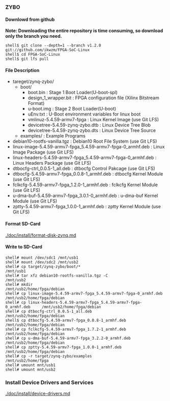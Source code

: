 ### ZYBO

#### Downlowd from github

**Note: Downloading the entire repository is time consuming, so download only the branch you need.**

```console
shell$ git clone --depth=1 --branch v1.2.0 git://github.com/ikwzm/FPGA-SoC-Linux
shell$ cd FPGA-SoC-Linux
shell$ git lfs pull
```

#### File Description

 * tareget/zynq-zybo/
   + boot/
     - boot.bin                                                      : Stage 1 Boot Loader(U-boot-spl)
     - design_1_wrapper.bit                                          : FPGA configuration file (Xilinx Bitstream Format)
     - u-boot.img                                                    : Stage 2 Boot Loader(U-boot)
     - uEnv.txt                                                      : U-Boot environment variables for linux boot
     - vmlinuz-5.4.59-armv7-fpga                                     : Linux Kernel Image       (use Git LFS)
     - devicetree-5.4.59-zynq-zybo.dtb                               : Linux Device Tree Blob   
     - devicetree-5.4.59-zynq-zybo.dts                               : Linux Device Tree Source
   + examples/                                                       : Example Programs
 * debian10-rootfs-vanilla.tgz                                       : Debian10 Root File System (use Git LFS)
 * linux-image-5.4.59-armv7-fpga_5.4.59-armv7-fpga-0_armhf.deb       : Linux Image Package      (use Git LFS)
 * linux-headers-5.4.59-armv7-fpga_5.4.59-armv7-fpga-0_armhf.deb     : Linux Headers Package    (use Git LFS)
 * dtbocfg-ctrl_0.0.5-1_all.deb                                      : dtbocfg Control Pakcage  (use Git LFS)
 * dtbocfg-5.4.59-armv7-fpga_0.0.8-1_armhf.deb                       : dtbocfg Kernel Module    (use Git LFS)
 * fclkcfg-5.4.59-armv7-fpga_1.2.0-1_armhf.deb                       : fclkcfg Kernel Module    (use Git LFS)
 * u-dma-buf-5.4.59-armv7-fpga_3.0.1-0_armhf.deb                     : u-dma-buf Kernel Module  (use Git LFS)
 * zptty-5.4.59-armv7-fpga_1.0.0-1_armhf.deb                         : zptty   Kernel Module    (use Git LFS)

#### Format SD-Card

[./doc/install/format-disk-zynq.md](format-disk-zynq.md)

#### Write to SD-Card

````console
shell# mount /dev/sdc1 /mnt/usb1
shell# mount /dev/sdc2 /mnt/usb2
shell# cp target/zynq-zybo/boot/*                                           /mnt/usb1
shell# tar xfz debian10-rootfs-vanilla.tgz -C                               /mnt/usb2
shell# mkdir                                                                /mnt/usb2/home/fpga/debian
shell# cp linux-image-5.4.59-armv7-fpga_5.4.59-armv7-fpga-0_armhf.deb       /mnt/usb2/home/fpga/debian
shell# cp linux-headers-5.4.59-armv7-fpga_5.4.59-armv7-fpga-0_armhf.deb     /mnt/usb2/home/fpga/debian
shell# cp dtbocfg-ctrl_0.0.5-1_all.deb                                      /mnt/usb2/home/fpga/debian
shell$ cp dtbocfg-5.4.59-armv7-fpga_0.0.8-1_armhf.deb                       /mnt/usb2/home/fpga/debian
shell# cp fclkcfg-5.4.59-armv7-fpga_1.7.2-1_armhf.deb                       /mnt/usb2/home/fpga/debian
shell# cp u-dma-buf-5.4.59-armv7-fpga_3.2.2-0_armhf.deb                     /mnt/usb2/home/fpga/debian
shell# cp zptty-5.4.59-armv7-fpga_1.0.0-1_armhf.deb                         /mnt/usb2/home/fpga/debian
shell# cp -r target/zynq-zybo/examples                                      /mnt/usb2/home/fpga
shell# umount mnt/usb1
shell# umount mnt/usb2
````

### Install Device Drivers and Services

[./doc/install/device-drivers.md](device-drivers.md)

